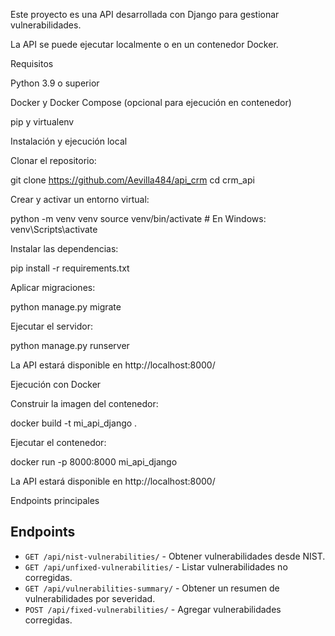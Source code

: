 Este proyecto es una API desarrollada con Django para gestionar vulnerabilidades. 

La API se puede ejecutar localmente o en un contenedor Docker.

Requisitos

Python 3.9 o superior

Docker y Docker Compose (opcional para ejecución en contenedor)

pip y virtualenv

Instalación y ejecución local

Clonar el repositorio:

git clone https://github.com/Aevilla484/api_crm
cd crm_api

Crear y activar un entorno virtual:

python -m venv venv
source venv/bin/activate  # En Windows: venv\Scripts\activate

Instalar las dependencias:

pip install -r requirements.txt

Aplicar migraciones:

python manage.py migrate

Ejecutar el servidor:

python manage.py runserver

La API estará disponible en http://localhost:8000/

Ejecución con Docker

Construir la imagen del contenedor:

docker build -t mi_api_django .

Ejecutar el contenedor:

docker run -p 8000:8000 mi_api_django

La API estará disponible en http://localhost:8000/

Endpoints principales

## Endpoints

- `GET /api/nist-vulnerabilities/` - Obtener vulnerabilidades desde NIST.
- `GET /api/unfixed-vulnerabilities/` - Listar vulnerabilidades no corregidas.
- `GET /api/vulnerabilities-summary/` - Obtener un resumen de vulnerabilidades por severidad.
- `POST /api/fixed-vulnerabilities/` - Agregar vulnerabilidades corregidas.


